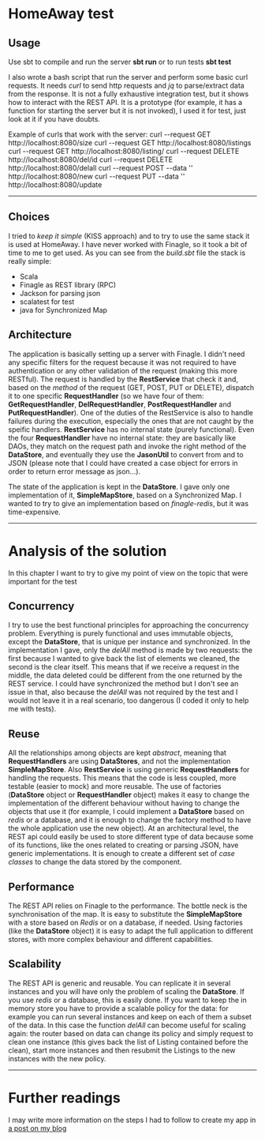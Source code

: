 **HomeAway test**
===================

Usage
-----

Use sbt to compile and run the server
**sbt run** 
or to run tests
**sbt test**

I also wrote a bash script that run the server and perform some basic curl requests. It needs *curl* to send http requests and *jq* to parse/extract data from the response. It is not a fully exhaustive integration test, but it shows how to interact with the REST API. It is a prototype (for example, it has a function for starting the server but it is not invoked), I used it for test, just look at it if you have doubts.

Example of  curls that work with the server:
curl --request GET http://localhost:8080/size
curl --request GET http://localhost:8080/listings
curl --request GET http://localhost:8080/listing/<id>
curl --request DELETE http://localhost:8080/del/id
curl --request DELETE http://localhost:8080/delall
curl --request POST --data '<valid new listing json withoud id>' http://localhost:8080/new
curl --request PUT --data '<valid json with a valid id>' http://localhost:8080/update


----------


Choices
-------------
I tried to *keep it simple* (KISS approach) and to try to use the same stack it is used at HomeAway. I have never worked with Finagle, so it took a bit of time to me to get used.
As you can see from the *build.sbt* file the stack is really simple:

 - Scala
 - Finagle as REST library (RPC)
 - Jackson for parsing json
 - scalatest for test
 - java for Synchronized Map

Architecture
------------------

The application is basically setting up a server with Finagle. I didn't need any specific filters for the  request because it was not required to have authentication or any other validation of the request (making this more RESTful).
The request is handled by the **RestService** that check it and, based on the *method* of the request (GET, POST, PUT or DELETE), dispatch it to one specific **RequestHandler** (so we have four of them: **GetRequestHandler**, **DelRequestHandler**, **PostRequestHandler** and **PutRequestHandler**). One of the duties of the RestService is also to handle failures during the execution, especially the ones that are not caught by the speific handlers. **RestService** has no internal state (purely functional).
Even the four **RequestHandler** have no internal state: they are basically like DAOs, they match on the request path and invoke the right method of the **DataStore**, and eventually they use the **JasonUtil** to convert from and to JSON (please note that I could have created a case object for errors in order to return error message as json...).

The state of the application is kept in the **DataStore**. I gave only one implementation of it, **SimpleMapStore**, based on a Synchronized Map. I wanted to try to give an implementation based on *finagle-redis*, but it was time-expensive.

---------------

Analysis of the solution
===================

In this chapter I want to try to give my point of view on the topic that were important for the test

Concurrency
-----------------
I try to use the best functional principles for approaching the concurrency problem. Everything is purely functional and uses immutable objects, except the **DataStore**, that is unique per instance and synchronized. In the implementation I gave, only the *delAll* method is made by two requests: the first because I wanted to give back the list of elements we cleaned, the second is the clear itself. This means that if we receive a request in the middle, the data deleted could be different from the one returned by the REST service. I could have synchronized the method but I don't see an issue in that, also because the *delAll* was not required by the test and I would not leave it in a real scenario, too dangerous (I coded it only to help me with tests).

Reuse
--------
All the relationships among objects are kept *abstract*, meaning that **RequestHandlers** are using **DataStores**, and not the implementation **SimpleMapStore**. Also **RestService** is using generic **RequestHandlers** for handling the requests. This means that the code is less coupled, more testable (easier to mock) and more reusable. The use of factories (**DataStore** object or **RequestHandler** object) makes it easy to change the implementation of the different behaviour without having to change the objects that use it (for example, I could implement a **DataStore** based on *redis* or a database, and it is enough to change the factory method to have the whole application use the new object).
At an architectural level, the REST api could easily be used to store different type of data because some of its functions, like the ones related to creating or parsing JSON, have generic implementations. It is enough to create a different set of *case classes* to change the data stored by the component.

Performance
------------------

The REST API relies on Finagle to the performance. The bottle neck is the synchronisation of the map. It is easy to substitute the **SimpleMapStore** with a store based on *Redis* or on a database, if needed. Using factories (like the **DataStore** object) it is easy to adapt the full application to different stores, with more complex behaviour and different capabilities.

Scalability
--------------
The REST API is generic and reusable. You can replicate it in several instances and you will have only the problem of scaling the **DataStore**. If you use *redis* or a database, this is easily done. If you want to keep the in memory store you have to provide a scalable policy for the data: for example you can run several instances and keep on each of them a subset of the data. In this case the function *delAll* can become useful for scaling again: the router based on data can change its policy and simply request to clean one instance (this gives back the list of Listing contained before the clean), start more instances and then resubmit the Listings to the new instances with the new policy.

---------------------------------------------------------------------------

Further readings
==============

I may write more information on the steps I had to follow to create my app in [a post on my blog](http://www.blog.andrea.lorenzani.name/?p=109&preview=true)